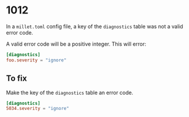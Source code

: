 # 1012

In a `millet.toml` config file, a key of the `diagnostics` table was not a valid error code.

A valid error code will be a positive integer. This will error:

```toml
[diagnostics]
foo.severity = "ignore"
```

## To fix

Make the key of the `diagnostics` table an error code.

```toml
[diagnostics]
5034.severity = "ignore"
```
